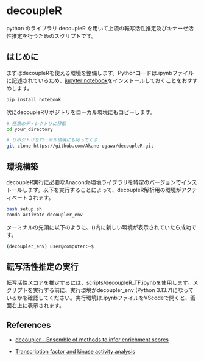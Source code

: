 # decoupleR
python のライブラリ decoupleR を用いて上流の転写活性推定及びキナーゼ活性推定を行うためのスクリプトです。

## はじめに
まずはdecoupleRを使える環境を整備します。Pythonコードは.ipynbファイルに記述されているため、[jupyter notebook](https://jupyter.org/install)をインストールしておくことをおすすめします。
```bash
pip install notebook
```

次にdecoupleRリポジトリをローカル環境にもコピーします。
```bash
# 任意のディレクトリに移動
cd your_directory

# リポジトリをローカル環境にも持ってくる
git clone https://github.com/Akane-ogawa/decoupleR.git
```

## 環境構築
decoupleR実行に必要なAnaconda環境ライブラリを特定のバージョンでインストールします。以下を実行することによって、decoupleR解析用の環境がアクティベートされます。
```bash
bash setup.sh
conda activate decoupler_env
```
ターミナルの先頭に以下のように、()内に新しい環境が表示されていたら成功です。
```bash
(decoupler_env) user@computer:~$
```

## 転写活性推定の実行
転写活性スコアを推定するには、scripts/decoupleR_TF.ipynbを使用します。スクリプトを実行する前に、実行環境がdecoupler_env (Python 3.13.7)になっているかを確認してください。実行環境は.ipynbファイルをVScodeで開くと、画面右上に表示されます。

## References
 - [decoupler - Ensemble of methods to infer enrichment scores](https://decoupler.readthedocs.io/en/latest/)

 - [Transcription factor and kinase activity analysis](https://saezlab.github.io/kinase_tf_mini_tuto/)

